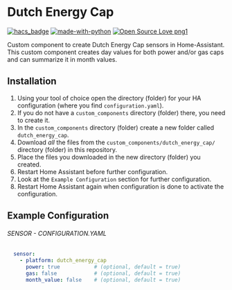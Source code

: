 # Dutch Energy Cap
[![hacs_badge](https://img.shields.io/badge/HACS-Custom-41BDF5.svg)](https://github.com/hacs/integration)
[![made-with-python](https://img.shields.io/badge/Made%20with-Python-1f425f.svg)](https://www.python.org/)
[![Open Source Love png1](https://badges.frapsoft.com/os/v1/open-source.png?v=103)](https://github.com/ellerbrock/open-source-badges/)

Custom component to create Dutch Energy Cap sensors in Home-Assistant. This custom component creates day values for both power and/or gas caps and can summarize it in month values.

## Installation

1. Using your tool of choice open the directory (folder) for your HA configuration (where you find `configuration.yaml`).
2. If you do not have a `custom_components` directory (folder) there, you need to create it.
3. In the `custom_components` directory (folder) create a new folder called `dutch_energy_cap`.
4. Download _all_ the files from the `custom_components/dutch_energy_cap/` directory (folder) in this repository.
5. Place the files you downloaded in the new directory (folder) you created.
6. Restart Home Assistant before further configuration.
7. Look at the `Example Configuration` section for further configuration.
8. Restart Home Assistant again when configuration is done to activate the configuration.

## Example Configuration
###### SENSOR - CONFIGURATION.YAML
```yaml
  sensor:
    - platform: dutch_energy_cap
      power: true           # (optional, default = true)
      gas: false            # (optional, default = true)
      month_value: false    # (optional, default = true)
```
